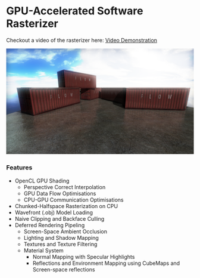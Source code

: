 # GPU-Accelerated Software Rasterizer

Checkout a video of the rasterizer here:
[Video Demonstration](https://www.youtube.com/watch?v=yXUcj-AIQ24)


![alt text](preview.png "Preview")
### Features
* OpenCL GPU Shading
  * Perspective Correct Interpolation
  * GPU Data Flow Optimisations
  * CPU-GPU Communication Optimisations
* Chunked-Halfspace Rasterization on CPU
* Wavefront (.obj) Model Loading
* Naive Clipping and Backface Culling
* Deferred Rendering Pipeling
  * Screen-Space Ambient Occlusion
  * Lighting and Shadow Mapping
  * Textures and Texture Filtering
  * Material System
    * Normal Mapping with Specular Highlights
    * Reflections and Environment Mapping using CubeMaps and Screen-space reflections
